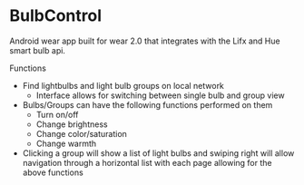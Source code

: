 # BulbControl

Android wear app built for wear 2.0 that integrates with the Lifx and Hue smart bulb api.

Functions
* Find lightbulbs and light bulb groups on local network
  * Interface allows for switching between single bulb and group view
* Bulbs/Groups can have the following functions performed on them
  * Turn on/off
  * Change brightness
  * Change color/saturation
  * Change warmth
* Clicking a group will show a list of light bulbs and swiping right will allow navigation through a horizontal list with each page allowing for the above functions
